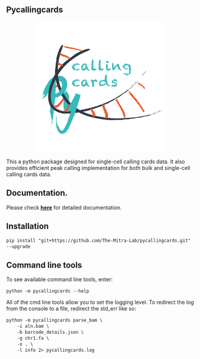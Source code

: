 ## Pycallingcards

<p align="center">
    <img src="./docs/pycallingcards_icon.png", width="350">
</p>

This a python package designed for single-cell calling cards data. It also provides efficient peak calling implementation for both bulk and single-cell calling cards data.

## Documentation.

Please check [**here**](https://pycallingcards.readthedocs.io/en/latest/installation.html) for detailed documentation.

## Installation

```shell
pip install "git+https://github.com/The-Mitra-Lab/pycallingcards.git" --upgrade
```

## Command line tools

To see available command line tools, enter:

```shell
python -m pycallingcards --help
```

All of the cmd line tools allow you to set the logging level. To redirect the 
log from the console to a file, redirect the std_err like so:

```shell
python -m pycallingcards parse_bam \
    -i aln.bam \
    -b barcode_details.json \
    -g chr1.fa \
    -o . \
    -l info 2> pycallingcards.log
```